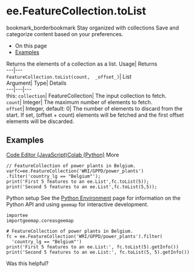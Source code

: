  
#  ee.FeatureCollection.toList 
bookmark_borderbookmark Stay organized with collections  Save and categorize content based on your preferences.
  * On this page
  * [Examples](https://developers.google.com/earth-engine/apidocs/ee-featurecollection-tolist#examples)


Returns the elements of a collection as a list. 
Usage| Returns  
---|---  
`FeatureCollection.toList(count,  _offset_)`| List  
Argument| Type| Details  
---|---|---  
this: `collection`| FeatureCollection| The input collection to fetch.  
`count`| Integer| The maximum number of elements to fetch.  
`offset`| Integer, default: 0| The number of elements to discard from the start. If set, (offset + count) elements will be fetched and the first offset elements will be discarded.  
## Examples
[Code Editor (JavaScript)](https://developers.google.com/earth-engine/apidocs/ee-featurecollection-tolist#code-editor-javascript-sample)[Colab (Python)](https://developers.google.com/earth-engine/apidocs/ee-featurecollection-tolist#colab-python-sample) More
```
// FeatureCollection of power plants in Belgium.
varfc=ee.FeatureCollection('WRI/GPPD/power_plants')
.filter('country_lg == "Belgium"');
print('First 5 features to an ee.List',fc.toList(5));
print('Second 5 features to an ee.List',fc.toList(5,5));
```
Python setup
See the [ Python Environment](https://developers.google.com/earth-engine/guides/python_install) page for information on the Python API and using `geemap` for interactive development.
```
importee
importgeemap.coreasgeemap
```
```
# FeatureCollection of power plants in Belgium.
fc = ee.FeatureCollection('WRI/GPPD/power_plants').filter(
  'country_lg == "Belgium"')
print('First 5 features to an ee.List:', fc.toList(5).getInfo())
print('Second 5 features to an ee.List:', fc.toList(5, 5).getInfo())
```

Was this helpful?
